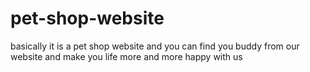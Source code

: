 # pet-shop-website
basically it is a pet shop website and you can find you buddy from our website and make you life more and more happy with us 

